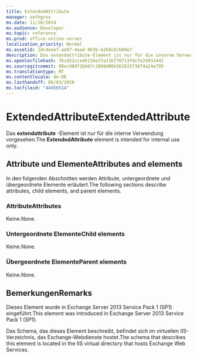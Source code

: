 ```yaml
---
title: ExtendedAttribute
manager: sethgros
ms.date: 11/16/2014
ms.audience: Developer
ms.topic: reference
ms.prod: office-online-server
localization_priority: Normal
ms.assetid: 1dc4eee7-ad47-4aad-963b-b2b8c6cb89e7
description: Das extendattribute-Element ist nur für die interne Verwendung vorgesehen.
ms.openlocfilehash: f6cd22cced6134e37a11b770713fdcfe2d932442
ms.sourcegitcommit: 88ec988f2bb67c1866d06b361615f3674a24e795
ms.translationtype: MT
ms.contentlocale: de-DE
ms.lasthandoff: 06/03/2020
ms.locfileid: "44456514"
---
```

# <a name="extendedattribute"></a><span data-ttu-id="1035d-103">ExtendedAttribute</span><span class="sxs-lookup"><span data-stu-id="1035d-103">ExtendedAttribute</span></span>

<span data-ttu-id="1035d-104">Das **extendattribute** -Element ist nur für die interne Verwendung vorgesehen.</span><span class="sxs-lookup"><span data-stu-id="1035d-104">The **ExtendedAttribute** element is intended for internal use only.</span></span> 

## <a name="attributes-and-elements"></a><span data-ttu-id="1035d-105">Attribute und Elemente</span><span class="sxs-lookup"><span data-stu-id="1035d-105">Attributes and elements</span></span>

<span data-ttu-id="1035d-106">In den folgenden Abschnitten werden Attribute, untergeordnete und übergeordnete Elemente erläutert.</span><span class="sxs-lookup"><span data-stu-id="1035d-106">The following sections describe attributes, child elements, and parent elements.</span></span>
  
### <a name="attributes"></a><span data-ttu-id="1035d-107">Attribute</span><span class="sxs-lookup"><span data-stu-id="1035d-107">Attributes</span></span>

<span data-ttu-id="1035d-108">Keine.</span><span class="sxs-lookup"><span data-stu-id="1035d-108">None.</span></span>
  
### <a name="child-elements"></a><span data-ttu-id="1035d-109">Untergeordnete Elemente</span><span class="sxs-lookup"><span data-stu-id="1035d-109">Child elements</span></span>

<span data-ttu-id="1035d-110">Keine.</span><span class="sxs-lookup"><span data-stu-id="1035d-110">None.</span></span>
  
### <a name="parent-elements"></a><span data-ttu-id="1035d-111">Übergeordnete Elemente</span><span class="sxs-lookup"><span data-stu-id="1035d-111">Parent elements</span></span>

<span data-ttu-id="1035d-112">Keine.</span><span class="sxs-lookup"><span data-stu-id="1035d-112">None.</span></span>
  
## <a name="remarks"></a><span data-ttu-id="1035d-113">Bemerkungen</span><span class="sxs-lookup"><span data-stu-id="1035d-113">Remarks</span></span>

<span data-ttu-id="1035d-114">Dieses Element wurde in Exchange Server 2013 Service Pack 1 (SP1) eingeführt.</span><span class="sxs-lookup"><span data-stu-id="1035d-114">This element was introduced in Exchange Server 2013 Service Pack 1 (SP1).</span></span>
  
<span data-ttu-id="1035d-115">Das Schema, das dieses Element beschreibt, befindet sich im virtuellen IIS-Verzeichnis, das Exchange-Webdienste hostet.</span><span class="sxs-lookup"><span data-stu-id="1035d-115">The schema that describes this element is located in the IIS virtual directory that hosts Exchange Web Services.</span></span>
  


